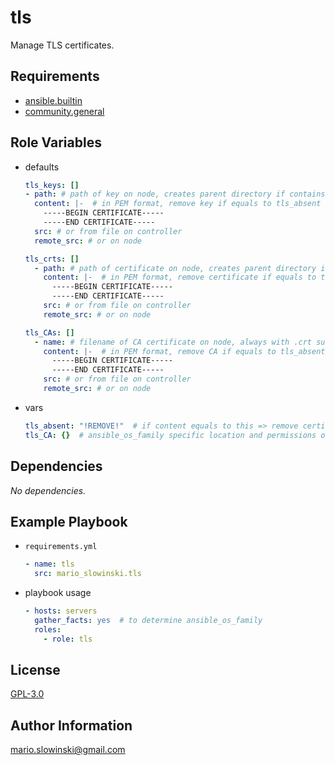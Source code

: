 tls
===

Manage TLS certificates.

Requirements
------------

* [ansible.builtin](https://docs.ansible.com/ansible/latest/collections/ansible/builtin/index.html)
* [community.general](https://docs.ansible.com/ansible/latest/collections/community/general/)

Role Variables
--------------

* defaults

  ```yaml
  tls_keys: []
  - path: # path of key on node, creates parent directory if contains '/'
    content: |-  # in PEM format, remove key if equals to tls_absent variable ('!REMOVE!' by default)
      -----BEGIN CERTIFICATE-----
      -----END CERTIFICATE-----
    src: # or from file on controller
    remote_src: # or on node

  tls_crts: []
    - path: # path of certificate on node, creates parent directory if contains '/'
      content: |-  # in PEM format, remove certificate if equals to tls_absent variable ('!REMOVE!' by default)
        -----BEGIN CERTIFICATE-----
        -----END CERTIFICATE-----
      src: # or from file on controller
      remote_src: # or on node

  tls_CAs: []
    - name: # filename of CA certificate on node, always with .crt suffix which is added or replaced if required
      content: |-  # in PEM format, remove CA if equals to tls_absent variable ('!REMOVE!' by default)
        -----BEGIN CERTIFICATE-----
        -----END CERTIFICATE-----
      src: # or from file on controller
      remote_src: # or on node
  ```

* vars

  ```yaml
  tls_absent: "!REMOVE!"  # if content equals to this => remove certificate file
  tls_CA: {}  # ansible_os_family specific location and permissions of CA file
  ```

Dependencies
------------

*No* *dependencies.*

Example Playbook
----------------

* `requirements.yml`

  ```yaml
  - name: tls
    src: mario_slowinski.tls
  ```

* playbook usage

  ```yaml
  - hosts: servers
    gather_facts: yes  # to determine ansible_os_family
    roles:
      - role: tls
  ```

License
-------

[GPL-3.0](https://www.gnu.org/licenses/gpl-3.0.html)

Author Information
------------------

[mario.slowinski@gmail.com](mailto:mario.slowinski@gmail.com)
